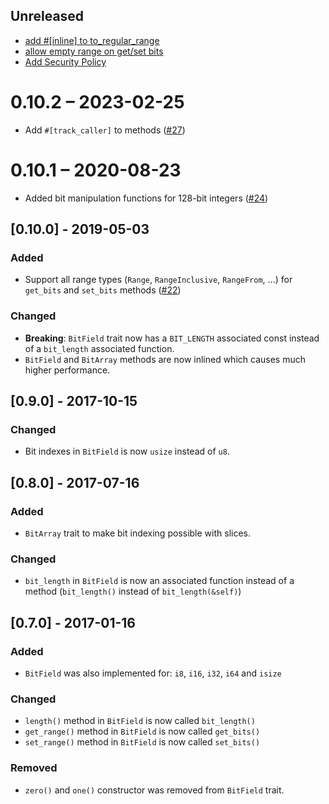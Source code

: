## Unreleased

- [add #[inline] to to_regular_range](https://github.com/phil-opp/rust-bit-field/pull/30)
- [allow empty range on get/set bits](https://github.com/phil-opp/rust-bit-field/pull/34)
- [Add Security Policy](https://github.com/phil-opp/rust-bit-field/pull/29)

# 0.10.2 – 2023-02-25

- Add `#[track_caller]` to methods ([#27](https://github.com/phil-opp/rust-bit-field/pull/27))

# 0.10.1 – 2020-08-23

- Added bit manipulation functions for 128-bit integers ([#24](https://github.com/phil-opp/rust-bit-field/pull/24))

## [0.10.0] - 2019-05-03
### Added
 - Support all range types (`Range`, `RangeInclusive`, `RangeFrom`, …) for `get_bits` and `set_bits` methods ([#22](https://github.com/phil-opp/rust-bit-field/pull/22))

### Changed
 - **Breaking**: `BitField` trait now has a `BIT_LENGTH` associated const instead of a `bit_length` associated function.
 - `BitField` and `BitArray` methods are now inlined which causes much higher performance.

## [0.9.0] - 2017-10-15
### Changed
 - Bit indexes in `BitField` is now `usize` instead of `u8`.

## [0.8.0] - 2017-07-16
### Added
 - `BitArray` trait to make bit indexing possible with slices.
### Changed
 - `bit_length` in `BitField` is now an associated function instead of a method (`bit_length()` instead of `bit_length(&self)`)

## [0.7.0] - 2017-01-16
### Added
 - `BitField` was also implemented for: `i8`, `i16`, `i32`, `i64` and `isize`
### Changed
 - `length()` method in `BitField` is now called `bit_length()`
 - `get_range()` method in `BitField` is now called `get_bits()`
 - `set_range()` method in `BitField` is now called `set_bits()`
### Removed
 - `zero()` and `one()` constructor was removed from `BitField` trait.
